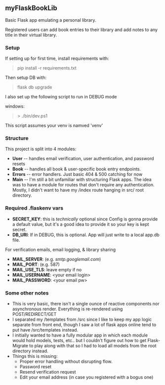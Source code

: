 ## myFlaskBookLib

Basic Flask app emulating a personal library.

Registered users can add book entries to their library and add notes to any title in their virtual library.

### Setup
If setting up for first time, install requirements with:
> pip install -r requirements.txt

Then setup DB with:
> flask db upgrade

I also set up the following script to run in DEBUG mode

windows:
>\> ./bin/dev.ps1

This script assumes your venv is namved 'venv'


### Structure
This project is split into 4 modules:
- **User** -- handles email verification, user authentication, and password resets
- **Book** -- handles all book & user-specific book entry endpoints.
- **Errors** -- error handlers. Just basic 404 & 500 catching for now
- **Main** -- I'm still a bit unfamiliar with structuring Flask apps. The idea was to have a module for routes that don't require any authentication. Mostly, I didn't want to have my /index route hanging in src/ root directory.

### Required .flaskenv vars
- **SECRET_KEY**: this is *technically* optional since Config is gonna provide a default value, but it's a good idea to provide it so your key is kept secret.
- **DB_URI**: If in DEBUG, this is optional. App will just write to a local app.db file.

For verification emails, email logging, & library sharing
- **MAIL_SERVER**: (e.g. *smtp.googlemail.com*)
- **MAIL_PORT**: (e.g. 587)
- **MAIL_USE_TLS**: leave empty if no
- **MAIL_USERNAME**: \<your email login\>
- **MAIL_PASSWORD**: \<your email pw\>

### Some other notes
* This is very basic, there isn't a single ounce of reactive components nor asynchronous render. Everything is re-rendered using POST/REDIRECT/GET
* I separated my /templates from /src since I like to keep my app logic separate from front end, though I saw a lot of flask apps online tend to put have /src/templates instead.
* I initially wanted to have a fully modular app in which each module would hold models, tests, etc.. but I couldn't figure out how to get Flask-Migrate to play along with that so I had to load all models from the root directory instead.
* Things this is missing:
  * Proper error handling without disrupting flow.
  * Password reset
  * Resend verification request
  * Edit your email address (in case you registered with a bogus one)
